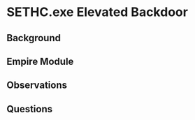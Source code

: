 # SETHC.exe Elevated Backdoor

## Background



## Empire Module



## Observations



## Questions

